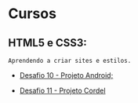 # Cursos

 <h2>HTML5 e CSS3:</h2>
 
    Aprendendo a criar sites e estilos.
     
   * [Desafio 10 - Projeto Android;](gutocosca.github.io/html-css/Exercícios/desafios-modulo02/des10/android.html)

   * [Desafio 11 - Projeto Cordel](https://gutocosca.github.io/html-css/Exercícios/desafios-modulo02/des11/index.html)

